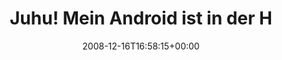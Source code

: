---
retweeted: false
source: <a href="http://twitter.com" rel="nofollow">Twitter Web Client</a>
entities:
  hashtags:
  - text: spannung
    indices:
    - '49'
    - '58'
  symbols: []
  user_mentions: []
  urls: []
display_text_range:
- '0'
- '58'
favorite_count: '0'
id_str: '1060949156'
truncated: false
retweet_count: '0'
id: '1060949156'
created_at: Tue Dec 16 16:58:15 +0000 2008
favorited: false
full_text: 'Juhu! Mein Android ist in der Heimat angekommen. #spannung'
lang: de
tags:
- spannung
- pesos:twitter
date: '2008-12-16T16:58:15+00:00'
src: https://twitter.com/bascht/status/1060949156
original_url: https://twitter.com/bascht/status/1060949156
type: twitter_tweet
text: 'Juhu! Mein Android ist in der Heimat angekommen. #spannung'
title: Juhu! Mein Android ist in der H

---